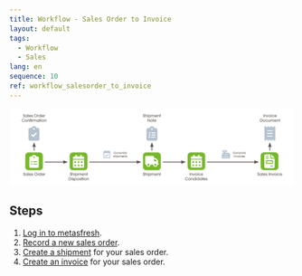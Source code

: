 ```yaml
---
title: Workflow - Sales Order to Invoice
layout: default
tags:
  - Workflow
  - Sales
lang: en
sequence: 10
ref: workflow_salesorder_to_invoice
---
```


<kbd><img src="assets/Workflow_Sales_Order_to_Invoice_EN.png" alt="Fig.: Workflow - Sales Order to Invoice"></kbd>

## Steps
1. [Log in to metasfresh](Login).
1. [Record a new sales order](SalesOrder_recording).
1. [Create a shipment](Ship_SalesOrder) for your sales order.
1. [Create an invoice](Invoice_SalesOrder) for your sales order.
